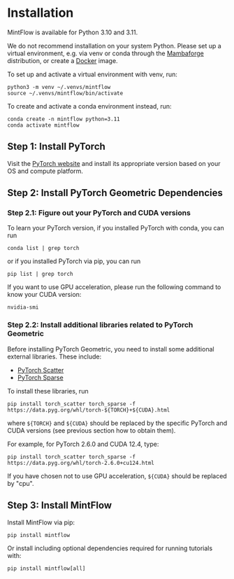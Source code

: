# Installation

MintFlow is available for Python 3.10 and 3.11.

We do not recommend installation on your system Python. Please set up a virtual
environment, e.g. via venv or conda through the [Mambaforge] distribution, or
create a [Docker] image.

To set up and activate a virtual environment with venv, run:

```
python3 -m venv ~/.venvs/mintflow
source ~/.venvs/mintflow/bin/activate
```

To create and activate a conda environment instead, run:

```
conda create -n mintflow python=3.11
conda activate mintflow
```
## Step 1: Install PyTorch
Visit the [PyTorch website] and install its appropriate version based on your OS and compute platform.

## Step 2: Install PyTorch Geometric Dependencies
### Step 2.1: Figure out your PyTorch and CUDA versions
To learn your PyTorch version, if you installed PyTorch with conda, you can run
```commandline
conda list | grep torch
```
or if you installed PyTorch via pip, you can run
```commandline
pip list | grep torch
```

If you want to use GPU acceleration, please run the following command to know your CUDA version:
```commandline
nvidia-smi
```

### Step 2.2: Install additional libraries related to PyTorch Geometric
Before installing PyTorch Geometric, you need to install some additional external libraries. These include:
- [PyTorch Scatter]
- [PyTorch Sparse]

To install these libraries, run
```
pip install torch_scatter torch_sparse -f https://data.pyg.org/whl/torch-${TORCH}+${CUDA}.html
```
where `${TORCH}` and `${CUDA}` should be replaced by the specific PyTorch and
CUDA versions (see previous section how to obtain them).

For example, for PyTorch 2.6.0 and CUDA 12.4, type:
```
pip install torch_scatter torch_sparse -f https://data.pyg.org/whl/torch-2.6.0+cu124.html
```
If you have chosen not to use GPU acceleration, `${CUDA}` should be replaced by "cpu".

## Step 3: Install MintFlow

Install MintFlow via pip:
```
pip install mintflow
```

Or install including optional dependencies required for running tutorials with:
```
pip install mintflow[all]
```



[Mambaforge]: https://github.com/conda-forge/miniforge
[Docker]: https://www.docker.com
[PyTorch]: http://pytorch.org
[PyTorch website]: http://pytorch.org
[PyTorch Scatter]: https://github.com/rusty1s/pytorch_scatter
[PyTorch Sparse]: https://github.com/rusty1s/pytorch_sparse
[PyTorch geometric website]: https://pytorch-geometric.readthedocs.io/en/latest/install/installation.html
[PyG-lib]: https://pyg-lib.readthedocs.io/en/latest/
